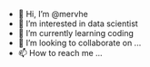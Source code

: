 - 👋 Hi, I’m @mervhe
- 👀 I’m interested in data scientist
- 🌱 I’m currently learning coding
- 💞️ I’m looking to collaborate on ...
- 📫 How to reach me ...

<!---
mervhe/mervhe is a ✨ special ✨ repository because its `README.md` (this file) appears on your GitHub profile.
You can click the Preview link to take a look at your changes.
--->
